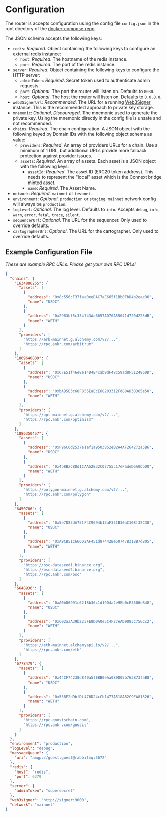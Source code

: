 # Configuration

The router is accepts configuration using the config file `config.json` in the root directory of the [docker-compose repo](https://github.com/connext/router-docker-compose).

The JSON schema accepts the following keys:

* `redis`: _Required_. Object containing the following keys to configure an external redis instance:
  * `host`: _Required_. The hostname of the redis instance.
  * `port`: _Required_. The port of the redis instance.
* `server`: _Required_. Object containing the following keys to configure the HTTP server:
  * `adminToken`: _Required_. Secret token used to authenticate admin requests.
  * `port`: _Optional_. The port the router will listen on. Defaults to `8080`.
  * `host`: _Optional_. The host the router will listen on. Defaults to `0.0.0.0`.
* `web3SignerUrl`: _Recommended_. The URL for a running [Web3Signer](https://docs.web3signer.consensys.net/en/latest/) instance. This is the recommended approach to private key storage.
* `mnemonic`: _Optional, Discouraged_. The mnemonic used to generate the private key. Using the mnemonic directly in the config file is unsafe and not recommended.
* `chains`: _Required_. The chain configuration. A JSON object with the following keyed by Domain IDs with the following object schema as value:
  * `providers`: _Required_. An array of providers URLs for a chain. Use a minimum of 1 URL, but additional URLs provide more fallback protection against provider issues.
  * `assets`: _Required_. An array of assets. Each asset is a JSON object with the following keys:
    * `assetId`: _Required_. The asset ID (ERC20 token address). This needs to represent the "local" asset which is the Connext bridge minted asset.
    * `name`: _Required_. The Asset Name.
* `network`: _Required_. `mainnet` or `testnet`.
* `environment`: _Optional_. `production` or `staging`. `mainnet` network config will always be `production`.
* `logLevel`: _Optional_. The log level. Defaults to `info`. Accepts `debug`, `info`, `warn`, `error`, `fatal`, `trace`, `silent`.
* `sequencerUrl`: _Optional_. The URL for the sequencer. Only used to override defaults.
* `cartographerUrl`: _Optional_. The URL for the cartographer. Only used to override defaults.

## Example Configuration File

_These are example RPC URLs. Please get your own RPC URLs!_

```json
{
  "chains": {
    "1634886255": {
      "assets": [
        {
          "address": "0x8c556cF37faa0eeDAC7aE665f1Bb0FbD4b2eae36",
          "name": "USDC"
        },
        {
          "address": "0x2983bf5c334743Aa6657AD70A55041d720d225dB",
          "name": "WETH"
        }
      ],
      "providers": [
        "https://arb-mainnet.g.alchemy.com/v2/...",
        "https://rpc.ankr.com/arbitrum"
      ]
    },
    "1869640809": {
      "assets": [
        {
          "address": "0x67E51f46e8e14D4E4cab9dF48c59ad8F512486DD",
          "name": "USDC"
        },
        {
          "address": "0xbAD5B3c68F855EaEcE68203312Fd88AD3D365e50",
          "name": "WETH"
        }
      ],
      "providers": [
        "https://opt-mainnet.g.alchemy.com/v2/...",
        "https://rpc.ankr.com/optimism"
      ]
    },
    "1886350457": {
      "assets": [
        {
          "address": "0xF96C6d2537e1af1a9503852eB2A4AF264272a5B6",
          "name": "USDC"
        },
        {
          "address": "0x4b8BaC8Dd1CAA52E32C07755c17eFadeD6A0bbD0",
          "name": "WETH"
        }
      ],
      "providers": [
        "https://polygon-mainnet.g.alchemy.com/v2/...",
        "https://rpc.ankr.com/polygon"
      ]
    },
    "6450786": {
      "assets": [
        {
          "address": "0x5e7D83dA751F4C9694b13aF351B30aC108f32C38",
          "name": "USDC"
        },
        {
          "address": "0xA9CB51C666D2AF451d87442Be50747B31BB7d805",
          "name": "WETH"
        }
      ],
      "providers": [
        "https://bsc-dataseed1.binance.org",
        "https://bsc-dataseed2.binance.org",
        "https://rpc.ankr.com/bsc"
      ]
    },
    "6648936": {
      "assets": [
        {
          "address": "0xA0b86991c6218b36c1d19D4a2e9Eb0cE3606eB48",
          "name": "USDC"
        },
        {
          "address": "0xC02aaA39b223FE8D0A0e5C4F27eAD9083C756Cc2",
          "name": "WETH"
        }
      ],
      "providers": [
        "https://eth-mainnet.alchemyapi.io/v2/...",
        "https://rpc.ankr.com/eth"
      ]
    },
    "6778479": {
      "assets": [
        {
          "address": "0x44CF74238d840a5fEBB0eAa089D05b763B73faB8",
          "name": "USDC"
        },
        {
          "address": "0x538E2dDbfDf476D24cCb1477A518A82C9EA81326",
          "name": "WETH"
        }
      ],
      "providers": [
        "https://rpc.gnosischain.com",
        "https://rpc.ankr.com/gnosis"
      ]
    }
  },
  "environment": "production",
  "logLevel": "debug",
  "messageQueue": {
    "uri": "amqp://guest:guest@rabbitmq:5672"
  },
  "redis": {
    "host": "redis",
    "port": 6379
  },
  "server": {
    "adminToken": "supersecret"
  },
  "web3signer": "http://signer:9000",
  "network": "mainnet"
}
```
